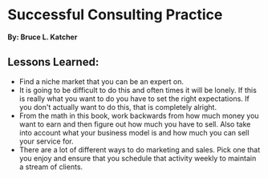# Successful Consulting Practice
__By: Bruce L. Katcher__
## Lessons Learned:
- Find a niche market that you can be an expert on.
- It is going to be difficult to do this and often times it will be lonely. If this is really what you want to do you have to set the right expectations. If you don't actually want to do this, that is completely alright.
- From the math in this book, work backwards from how much money you want to earn and then figure out how much you have to sell. Also take into account what your business model is and how much you can sell your service for.
- There are a lot of different ways to do marketing and sales. Pick one that you enjoy and ensure that you schedule that activity weekly to maintain a stream of clients.